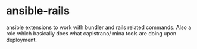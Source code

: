 # ansible-rails

ansible extensions to work with bundler and rails related commands.
Also a role which basically does what capistrano/ mina tools are doing upon deployment.

